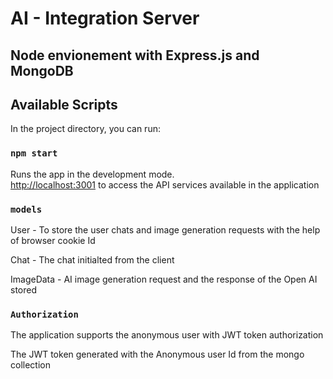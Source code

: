 # AI - Integration Server

## Node envionement with Express.js and MongoDB

## Available Scripts

In the project directory, you can run:

### `npm start`

Runs the app in the development mode.\
[http://localhost:3001](http://localhost:3001) to access the API services available in the application

### `models`

User - To store the user chats and image generation requests with the help of browser cookie Id

Chat - The chat initialted from the client 

ImageData - AI image generation request and the response of the Open AI stored

### `Authorization`

The application supports the anonymous user with JWT token authorization

The JWT token generated with the Anonymous user Id from the mongo collection
